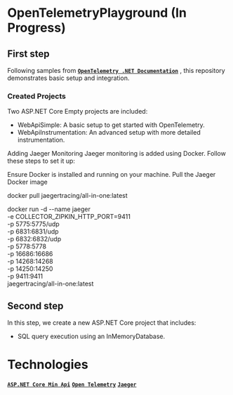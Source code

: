 # OpenTelemetryPlayground (In Progress)

## First step
Following samples from **[`OpenTelemetry .NET Documentation`](https://opentelemetry.io/docs/languages/net/)** , this repository demonstrates basic setup and integration.


### Created Projects
Two ASP.NET Core Empty projects are included:

- WebApiSimple: A basic setup to get started with OpenTelemetry.
- WebApiInstrumentation: An advanced setup with more detailed instrumentation.

Adding Jaeger Monitoring 
Jaeger monitoring is added using Docker. Follow these steps to set it up:

Ensure Docker is installed and running on your machine.
Pull the Jaeger Docker image

docker pull jaegertracing/all-in-one:latest

docker run -d --name jaeger \
  -e COLLECTOR_ZIPKIN_HTTP_PORT=9411 \
  -p 5775:5775/udp \
  -p 6831:6831/udp \
  -p 6832:6832/udp \
  -p 5778:5778 \
  -p 16686:16686 \
  -p 14268:14268 \
  -p 14250:14250 \
  -p 9411:9411 \
  jaegertracing/all-in-one:latest


## Second step
In this step, we create a new ASP.NET Core project that includes:

- SQL query execution using an InMemoryDatabase.

# Technologies

**[`ASP.NET Core Min Api`](https://learn.microsoft.com/aspnet/core/tutorials/min-web-api)**
**[`Open Telemetry`](https://opentelemetry.io/)**
**[`Jaeger`](https://www.jaegertracing.io/)**

